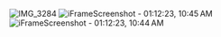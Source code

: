 ![IMG_3284](https://github.com/VeerjyotSingh/TouchVision/assets/103166939/137a417d-dd89-4c24-b697-d035292b20e2)
![iFrameScreenshot - 01:12:23, 10:45 AM](https://github.com/VeerjyotSingh/TouchVision/assets/103166939/b0f7dcaa-7652-4c78-87a7-9272aece4730)
![iFrameScreenshot - 01:12:23, 10:44 AM](https://github.com/VeerjyotSingh/TouchVision/assets/103166939/2c6a46be-e3d8-421c-b4cb-6338a55470f5)

